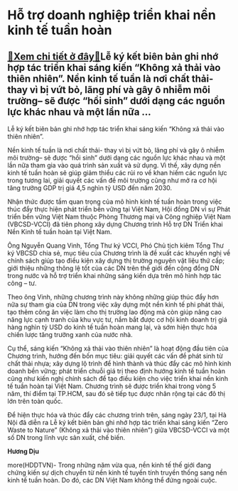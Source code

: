 Hỗ trợ doanh nghiệp triển khai nền kinh tế tuần hoàn
====================================================

[:gift:Xem chi tiết ở đây:gift:](https://hddtvn.com/ho-tro-doanh-nghiep-trien-khai-nen-kinh-te-tuan-hoan/)Lễ ký kết biên bản ghi nhớ hợp tác triển khai sáng kiến “Không xả thải vào thiên nhiên”. Nền kinh tế tuần là nơi chất thải- thay vì bị vứt bỏ, lãng phí và gây ô nhiễm môi trường– sẽ được “hồi sinh” dưới dạng các nguồn lực khác nhau và một lần nữa …
--------------------------------------------------------------------------------------------------------------------------------------------------------------------------------------------------------------------------------------------------------







 






 Lễ ký kết biên bản ghi nhớ hợp tác triển khai sáng kiến “Không xả thải vào thiên nhiên”. 


Nền kinh tế tuần là nơi chất thải- thay vì bị vứt bỏ, lãng phí và gây ô nhiễm môi trường– sẽ được “hồi sinh” dưới dạng các nguồn lực khác nhau và một lần nữa tham gia vào quá trình sản xuất và sử dụng. Vì thế, xây dựng nền kinh tế tuần hoàn sẽ giúp giảm thiểu các rủi ro về khan hiếm các nguồn lực trong tương lai, giải quyết các vấn đề môi trường cũng như mở ra cơ hội tăng trưởng GDP trị giá 4,5 nghìn tỷ USD đến năm 2030.


 Nhận thức được tầm quan trọng của mô hình kinh tế tuần hoàn trong việc thúc đẩy thực hiện phát triển bền vững tại Việt Nam, Hội đồng DN vì sự Phát triển bền vững Việt Nam thuộc Phòng Thương mại và Công nghiệp Việt Nam (VBCSD-VCCI) đã tiên phong xây dựng Chương trình Hỗ trợ DN Triển khai Nền Kinh tế tuần hoàn tại Việt Nam. 


 Ông Nguyễn Quang Vinh, Tổng Thư ký VCCI, Phó Chủ tịch kiêm Tổng Thư ký VBCSD chia sẻ, mục tiêu của Chương trình là đề xuất các khuyến nghị về chính sách giúp tạo điều kiện xây dựng thị trường nguyên vật liệu thứ cấp; giới thiệu những thông lệ tốt của các DN trên thế giới đến cộng đồng DN trong nước và hỗ trợ triển khai những sáng kiến dựa trên mô hình hợp tác công – tư. 


 Theo ông Vinh, những chương trình này không những giúp thúc đẩy hơn nữa sự tham gia của DN trong việc xây dựng một nền kinh tế phi phát thải, tạo thêm công ăn việc làm cho thị trường lao động mà còn giúp nâng cao năng lực cạnh tranh của khu vực tư, nắm bắt được cơ hội kinh doanh trị giá hàng nghìn tỷ USD do kinh tế tuần hoàn mang lại, và sớm hiện thực hóa chiến lược tăng trưởng xanh của nước nhà.


 Cụ thể, sáng kiến “Không xả thải vào thiên nhiên” là hoạt động đầu tiên của Chương trình, hướng đến bốn mục tiêu: giải quyết các vấn đề phát sinh từ chất thải nhựa; xây dựng lộ trình để hình thành và thúc đẩy các mô hình kinh doanh bền vững; phát triển chuỗi giá trị theo định hướng kinh tế tuần hoàn cũng như kiến nghị chính sách để tạo điều kiện cho việc triển khai nền kinh tế tuần hoàn tại Việt Nam. Chương trình sẽ được triển khai trong vòng 5 năm, thí điểm tại TP.HCM, sau đó sẽ tiếp tục được nhân rộng tại các đô thị lớn trên toàn quốc. 


 Để hiện thực hóa và thúc đẩy các chương trình trên, sáng ngày 23/1, tại Hà Nội đã diễn ra Lễ ký kết biên bản ghi nhớ hợp tác triển khai sáng kiến “Zero Waste to Nature” (Không xả thải vào thiên nhiên”) giữa VBCSD-VCCI và một số DN trong lĩnh vực sản xuất, chế biến.






**Hương Dịu**



more(HDDTVN)- Trong những năm vừa qua, nền kinh tế thế giới đang chứng kiến sự dịch chuyển từ nền kinh tế tuyến tính truyền thống sang nền kinh tế tuần hoàn. Do đó, các DN Việt Nam không thể đứng ngoài cuộc.

